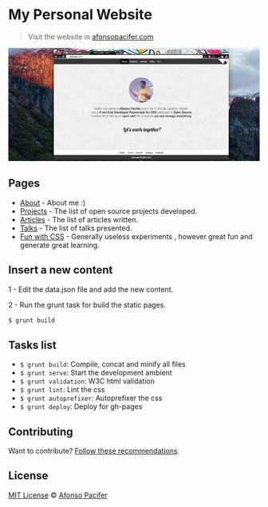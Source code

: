 # My Personal Website
> Visit the website in  [afonsopacifer.com](http://afonsopacifer.com/)

![Afonso Pacifer Website](afonso-pacifer-website.jpg)

## Pages

- [About](http://afonsopacifer.com/index.html) - About me :)
- [Projects](http://afonsopacifer.com/projects.html) - The list of open source projects developed.
- [Articles](http://afonsopacifer.com/articles.html) - The list of articles written.
- [Talks](http://afonsopacifer.com/talks.html) - The list of talks presented.
- [Fun with CSS](http://afonsopacifer.com/fun-with-css.html) - Generally useless experiments , however great fun and generate great learning.

## Insert a new content

1 - Edit the data.json file and add the new content.

2 - Run the grunt task for build the static pages.

```sh
$ grunt build
```

## Tasks list

- `$ grunt build`: Compile, concat and minify all files
- `$ grunt serve`: Start the development ambient
- `$ grunt validation`: W3C html validation
- `$ grunt lint`: Lint the css
- `$ grunt autoprefixer`: Autoprefixer the css
- `$ grunt deploy`: Deploy for gh-pages

## Contributing

Want to contribute? [Follow these recommendations](https://github.com/afonsopacifer/my-personal-website/blob/master/CONTRIBUTING.md).

## License

[MIT License](https://github.com/afonsopacifer/my-personal-website/blob/master/LICENCE.md) © [Afonso Pacifer](http://afonsopacifer.com/)
